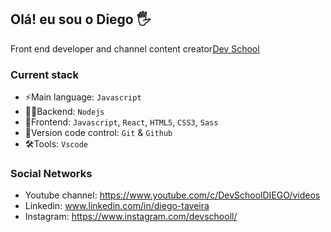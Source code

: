 ## Olá! eu sou o Diego  🖐️

Front end developer and channel content creator[Dev School](https://www.youtube.com/c/DevSchoolDIEGO/videos)

### Current stack
- ⚡️Main language: `Javascript`
- 👨‍💻Backend: `Nodejs`
- 🚀Frontend: `Javascript`, `React`, `HTML5`, `CSS3`, `Sass`
- 🔧Version code control: `Git` & `Github`
- 🛠Tools: `Vscode`

### Social Networks
- Youtube channel: https://www.youtube.com/c/DevSchoolDIEGO/videos
- Linkedin: www.linkedin.com/in/diego-taveira
- Instagram: https://www.instagram.com/devschooll/

